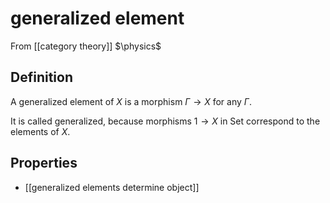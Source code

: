 # generalized element
From [[category theory]]
$\physics$
## Definition
A generalized element of $X$ is a morphism $\Gamma \to X$ for any $\Gamma$. 

It is called generalized, because morphisms $1 \to X$ in $\mathrm{Set}$ correspond to the elements of $X$.

## Properties
- [[generalized elements determine object]]